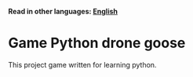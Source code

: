 **Read in other languages: [English](README.md)**

# Game Python drone goose

This project game written for learning python.
